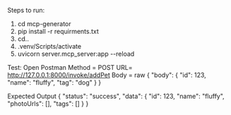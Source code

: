 Steps to run:
1. cd mcp-generator
2. pip install -r requirments.txt
3. cd..
4. .venv/Scripts/activate
5. uvicorn server.mcp_server:app --reload

Test:
Open Postman 
Method = POST
URL= http://127.0.0.1:8000/invoke/addPet
Body = raw
{
  "body": {
    "id": 123,
    "name": "fluffy",
    "tag": "dog"
  }
}


Expected Output
{
    "status": "success",
    "data": {
        "id": 123,
        "name": "fluffy",
        "photoUrls": [],
        "tags": []
    }
}
